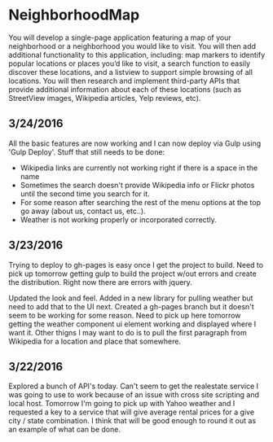 # NeighborhoodMap
You will develop a single-page application featuring a map of your neighborhood or a neighborhood you would like to visit. You will then add additional functionality to this application, including: map markers to identify popular locations or places you’d like to visit, a search function to easily discover these locations, and a listview to support simple browsing of all locations. You will then research and implement third-party APIs that provide additional information about each of these locations (such as StreetView images, Wikipedia articles, Yelp reviews, etc).


## 3/24/2016
All the basic features are now working and I can now deploy via Gulp using 'Gulp Deploy'.  Stuff that still needs to be done:

- Wikipedia links are currently not working right if there is a space in the name
- Sometimes the search doesn't provide Wikipedia info or Flickr photos until the second time you search for it. 
- For some reason after searching the rest of the menu options at the top go away (about us, contact us, etc..). 
- Weather is not working properly or incorporated correctly. 

## 3/23/2016
Trying to deploy to gh-pages is easy once I get the project to build.  Need to pick up tomorrow getting gulp to build the project w/out errors and create the distribution.  Right now there are errors with jquery. 

Updated the look and feel.  Added in a new library for pulling weather but need to add that to the UI next.  Created a gh-pages branch but it doesn't seem to be working for some reason.  Need to pick up here tomorrow getting the weather component ui element working and displayed where I want it.  Other thigns I may want to do is to pull the first paragraph from Wikipedia for a location and place that somewhere.   


## 3/22/2016
Explored a bunch of API's today.  Can't seem to get the realestate service I was going to use to work because of an issue with cross site scripting and local host.  Tomorrow I'm going to pick up with Yahoo weather and I requested a key to a service that will give average rental prices for a give city / state combination.  I think that will be good enough to round it out as an example of what can be done. 